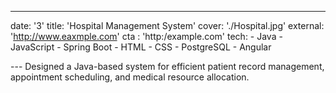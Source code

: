 ---
date: '3'
title: 'Hospital Management System'
cover: './Hospital.jpg'
external: 'http://www.eaxmple.com'
cta : 'http:/example.com'
tech:
    - Java
    - JavaScript
    - Spring Boot
    - HTML
    - CSS
    - PostgreSQL
    - Angular

--- Designed a Java-based system for efficient patient record management, appointment scheduling, and medical resource allocation.
